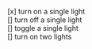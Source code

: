 [x] turn on a single light  
[] turn off a single light  
[] toggle a single light  
[] turn on two lights  